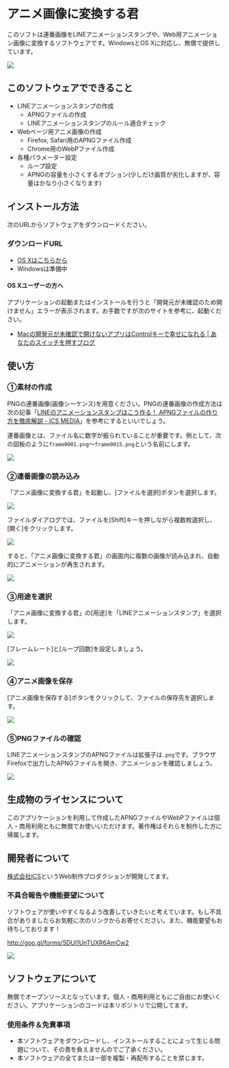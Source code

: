 # アニメ画像に変換する君

このソフトは連番画像をLINEアニメーションスタンプや、Web用アニメーション画像に変換するソフトウェアです。WindowsとOS Xに対応し、無償で提供しています。


![](imgs/help-thumb.png)


## このソフトウェアでできること

- LINEアニメーションスタンプの作成
  - APNGファイルの作成
  - LINEアニメーションスタンプのルール適合チェック
- Webページ用アニメ画像の作成
  - Firefox, Safari用のAPNGファイル作成
  - Chrome用のWebPファイル作成
- 各種パラメーター設定
  - ループ設定
  - APNGの容量を小さくするオプション(少しだけ画質が劣化しますが、容量はかなり小さくなります)

## インストール方法

次のURLからソフトウェアをダウンロードください。

### ダウンロードURL

- [OS Xはこちらから](https://github.com/ics-creative/160609_animation-image-generator/releases/download/release-0.1.0/Software-Mac.zip)
- Windowsは準備中

#### OS Xユーザーの方へ

アプリケーションの起動またはインストールを行うと「開発元が未確認のため開けません」エラーが表示されます。お手数ですが次のサイトを参考に、起動ください。

- [Macの開発元が未確認で開けないアプリはControlキーで幸せになれる | あなたのスイッチを押すブログ](http://bamka.info/mac-app-security)


## 使い方

### ①素材の作成

PNGの連番画像(画像シーケンス)を用意ください。PNGの連番画像の作成方法は次の記事「[LINEのアニメーションスタンプはこう作る！ APNGファイルの作り方を徹底解説 - ICS MEDIA](https://ics.media/entry/12268/2)」を参考にするといいでしょう。

連番画像とは、ファイル名に数字が振られていることが重要です。例として、次の図板のように`frame0001.png`〜`frame0015.png`という名前にします。

![](https://ics.media/wp-content/uploads/2016/06/160603_line_stamp_06.jpg)

### ②連番画像の読み込み

「アニメ画像に変換する君」を起動し、[ファイルを選択]ボタンを選択します。

![](imgs/help-step-file-select.png)


ファイルダイアログでは、ファイルを[Shift]キーを押しながら複数枚選択し、[開く]をクリックします。


![](imgs/help-step-file-select-finder.png)

すると、「アニメ画像に変換する君」の画面内に複数の画像が読み込まれ、自動的にアニメーションが再生されます。

![](imgs/help-step-imported.png)

### ③用途を選択

「アニメ画像に変換する君」の[用途]を「LINEアニメーションスタンプ」を選択します。

![](imgs/help-select-preset.png)

[フレームレート]と[ループ回数]を設定しましょう。

![](imgs/help-set-anim.png)

### ④アニメ画像を保存

[アニメ画像を保存する]ボタンをクリックして、ファイルの保存先を選択します。

![](imgs/help-save.png)

### ⑤PNGファイルの確認

LINEアニメーションスタンプのAPNGファイルは拡張子は`.png`です。ブラウザFirefoxで出力したAPNGファイルを開き、アニメーションを確認しましょう。

![](imgs/help-firefox.png)

## 生成物のライセンスについて

このアプリケーションを利用して作成したAPNGファイルやWebPファイルは個人・商用利用ともに無償でお使いいただけます。著作権はそれらを制作した方に帰属します。



## 開発者について

[株式会社ICS](https://ics.media/)というWeb制作プロダクションが開発してます。



### 不具合報告や機能要望について

ソフトウェアが使いやすくなるよう改善していきたいと考えています。もし不具合がありましたらお気軽に次のリンクからお寄せください。また、機能要望もお待ちしております！

http://goo.gl/forms/5DUI1UnTUXR6AmCw2

![](imgs/help-enquete.png)

## ソフトウェアについて

無償でオープンソースとなっています。個人・商用利用ともにご自由にお使いください。アプリケーションのコードは本リポジトリで公開してます。

### 使用条件＆免責事項

- 本ソフトウェアをダウンロードし、インストールすることによって生じる問題について、その責を負えませんのでご了承ください。
- 本ソフトウェアの全てまたは一部を複製・再配布することを禁じます。
